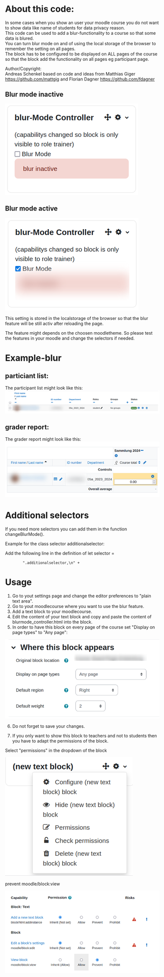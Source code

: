 
# About this code:</b>  
In some cases when you show an user your moodle course you do not want to show data like name of students for data privacy reason.  
This code can be used to add a blur-functionality to a course so that some data is blured.  
You can turn blur mode on and of using the local storage of the browser to remember the setting on all pages.  
The block has to be configured to be displayed on ALL pages of the course so that the block add the functionality on all pages eg participant page.  

Author/Copyright:  
Andreas Schenkel based on code and ideas from Matthias Giger https://github.com/mattgig and Florian Dagner https://github.com/fdagner

## Blur mode inactive  
![blurinactive.png](documentation/blurinactive.png)

## Blur mode active  
![bluractive.png](documentation/bluractive.png)

This setting is stored in the localstorage of the browser so that the blur feature will be still activ after reloading the page.

The feature might depends on the choosen moodletheme. So please test the features in your moodle and change the selectors if needed.

# Example-blur
## particiant list:
The participant list might look like this:
![participantlist.png](documentation/participantlist.png)



## grader report:
The grader report might look like this:
![grader_report.png](documentation/grader_report.png)

# Additional selectors   
If you need more selectors you can add them in the function changeBlurMode().

Example for the class selector additionalselector:  

Add the following line in the definition of let selector =  

            ".additionalselector,\n" +


# Usage


1. Go to yout settings page and change the editor preferences to "plain text area".
2. Go to yout moodlecourse where you want to use the blur feature.
3. Add a text block to your moodlecourse.
4. Edit the content of your text block and copy and paste the content of blurmode_controller.html into the block.
5. In order to have this block on every page of the course set "Display on page types" to "Any page":

![wherethisblockappears.png](documentation/wherethisblockappears.png)

6. Do not forget to save your changes.

7. If you only want to show this block to teachers and not to students then you have to adapt the permissions of the block.

Select "permissions" in the dropdown of the block

![block_permissions01.png](documentation/block_permissions01.png)

prevent moodle/block:view 

![block_permissions02.png](documentation/block_permissions02.png)

